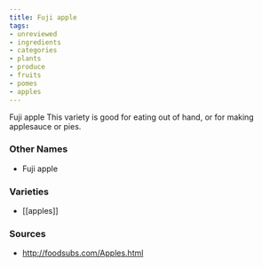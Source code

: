 ```yaml
---
title: Fuji apple
tags:
- unreviewed
- ingredients
- categories
- plants
- produce
- fruits
- pomes
- apples
---
```

Fuji apple This variety is good for eating out of hand, or for making applesauce or pies.

### Other Names

* Fuji apple

### Varieties

* [[apples]]

### Sources
* http://foodsubs.com/Apples.html
